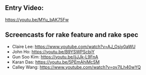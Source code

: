 ## Entry Video: 
https://youtu.be/MYu_bAK75Fw

## Screencasts for rake feature and rake spec  
* Claire Lee: https://www.youtube.com/watch?v=AJ_Osiy0aWU
* John Ho: https://youtu.be/B9YSWPScbjY
* Gun Soo Kim: https://youtu.be/jjJJk-L9FnA
* Karan Das: https://youtu.be/5PEmAhiMcSM
* Calley Wang: https://www.youtube.com/watch?v=ov7ILh40wYQ

